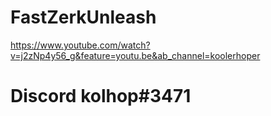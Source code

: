 # FastZerkUnleash
https://www.youtube.com/watch?v=j2zNp4y56_g&feature=youtu.be&ab_channel=koolerhoper
# Discord kolhop#3471
